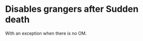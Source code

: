Disables grangers after Sudden death
====================================

With an exception when there is no OM.

